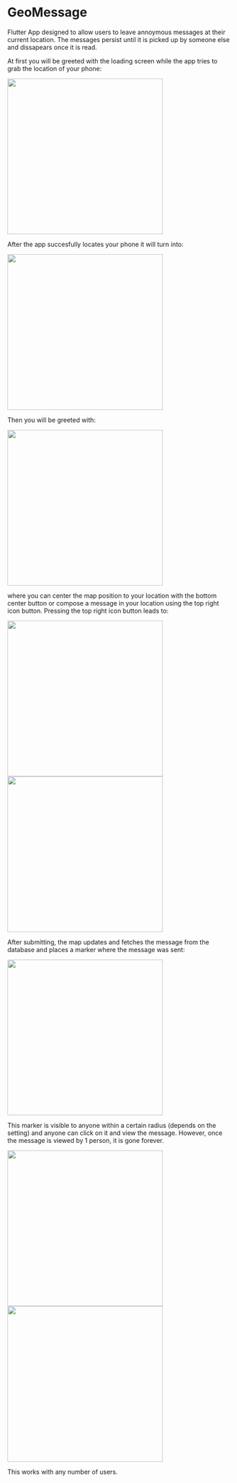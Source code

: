 # GeoMessage

Flutter App designed to allow users to leave annoymous messages at their current location. The messages persist until it is picked up by someone else and dissapears once it is read. 

At first you will be greeted with the loading screen while the app tries to grab the location of your phone:

<img src="https://github.com/steven9909/GeoMessageApp/blob/master/assets/images/loading_screen.png" width="350"/>

After the app succesfully locates your phone it will turn into:

<img src="https://github.com/steven9909/GeoMessageApp/blob/master/assets/images/loading_screen_2.png" width="350"/>

Then you will be greeted with:

<img src="https://github.com/steven9909/GeoMessageApp/blob/master/assets/images/map.png" width="350"/>

where you can center the map position to your location with the bottom center button or compose a message in your location using the top right icon button. Pressing the top right icon button leads to:

<img src="https://github.com/steven9909/GeoMessageApp/blob/master/assets/images/message_write.png" width="350"/>
<img src="https://github.com/steven9909/GeoMessageApp/blob/master/assets/images/message_written.png" width="350"/>

After submitting, the map updates and fetches the message from the database and places a marker where the message was sent:

<img src="https://github.com/steven9909/GeoMessageApp/blob/master/assets/images/marker_updated.png" width="350"/>

This marker is visible to anyone within a certain radius (depends on the setting) and anyone can click on it and view the message. However, once the message is viewed by 1 person, it is gone forever.

<img src="https://github.com/steven9909/GeoMessageApp/blob/master/assets/images/message_viewed.png" width="350"/>
<img src="https://github.com/steven9909/GeoMessageApp/blob/master/assets/images/message_gone.png" width="350"/>

This works with any number of users.

